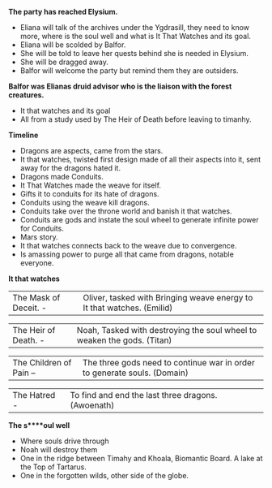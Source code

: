 **The party has reached Elysium.**
 
- Eliana will talk of the archives under the Ygdrasill, they need to know more, where is the soul well and what is It That Watches and its goal.
- Eliana will be scolded by Balfor.
- She will be told to leave her quests behind she is needed in Elysium.
- She will be dragged away.
- Balfor will welcome the party but remind them they are outsiders.
 
**Balfor was Elianas druid advisor who is the liaison with the forest creatures.**
    
- It that watches and its goal
- All from a study used by The Heir of Death before leaving to timanhy.
 
**Timeline**
 
- Dragons are aspects, came from the stars.
- It that watches, twisted first design made of all their aspects into it, sent away for the dragons hated it.
- Dragons made Conduits.
- It That Watches made the weave for itself.
- Gifts it to conduits for its hate of dragons.
- Conduits using the weave kill dragons.
- Conduits take over the throne world and banish it that watches.
- Conduits are gods and instate the soul wheel to generate infinite power for Conduits.
- Mars story.
- It that watches connects back to the weave due to convergence.
- Is amassing power to purge all that came from dragons, notable everyone.
 
**It that watches**
 
|   |   |
|---|---|
|The Mask of Deceit. -|Oliver, tasked with Bringing weave energy to It that watches. (Emilid)|

|   |   |
|---|---|
|The Heir of Death. -|Noah, Tasked with destroying the soul wheel to weaken the gods. (Titan)|

|   |   |
|---|---|
|The Children of Pain –|The three gods need to continue war in order to generate souls. (Domain)|

|   |   |
|---|---|
|The Hatred -|To find and end the last three dragons. (Awoenath)|
 
**The s****oul well**
 
- Where souls drive through
- Noah will destroy them
- One in the ridge between Timahy and Khoala, Biomantic Board. A lake at the Top of Tartarus.
- One in the forgotten wilds, other side of the globe.